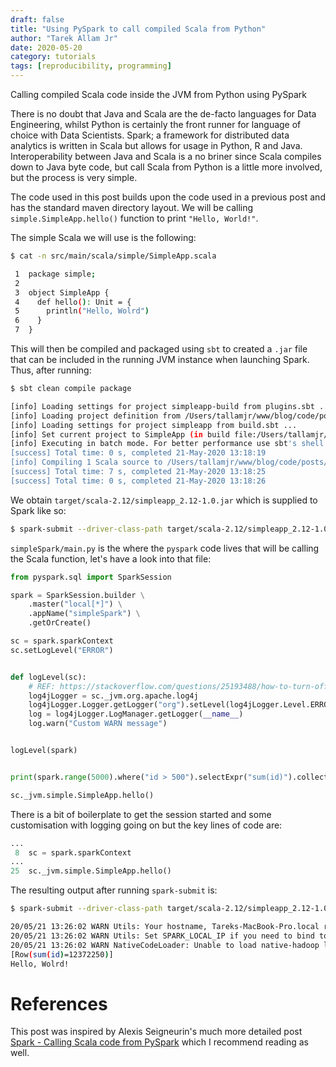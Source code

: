 ```yaml
---
draft: false
title: "Using PySpark to call compiled Scala from Python"
author: "Tarek Allam Jr"
date: 2020-05-20
category: tutorials
tags: [reproducibility, programming]
---
```


Calling compiled Scala code inside the JVM from Python using PySpark

<!--more-->

There is no doubt that Java and Scala are the de-facto languages for Data Engineering, whilst Python
is certainly the front runner for language of choice with Data Scientists. Spark; a framework for
distributed data analytics is written in Scala but allows for usage in Python, R and Java.
Interoperability between Java and Scala is a no briner since Scala compiles down to Java byte code,
but call Scala from Python is a little more involved, but the process is very simple.

The code used in this post builds upon the code used in a previous post and has the standard maven
directory layout. We will be calling `simple.SimpleApp.hello()` function to print `"Hello, World!"`.


The simple Scala we will use is the following:

```bash
$ cat -n src/main/scala/simple/SimpleApp.scala

 1	package simple;
 2
 3	object SimpleApp {
 4	  def hello(): Unit = {
 5	    println("Hello, Wolrd")
 6	  }
 7	}

```

This will then be compiled and packaged using `sbt` to created a `.jar` file that can be included in
the running JVM instance when launching Spark. Thus, after running:

```bash
$ sbt clean compile package

[info] Loading settings for project simpleapp-build from plugins.sbt ...
[info] Loading project definition from /Users/tallamjr/www/blog/code/posts/2020-05-20-Scala-Python-JVM/simpleApp/project
[info] Loading settings for project simpleapp from build.sbt ...
[info] Set current project to SimpleApp (in build file:/Users/tallamjr/www/blog/code/posts/2020-05-20-Scala-Python-JVM/simpleApp/)
[info] Executing in batch mode. For better performance use sbt's shell
[success] Total time: 0 s, completed 21-May-2020 13:18:19
[info] Compiling 1 Scala source to /Users/tallamjr/www/blog/code/posts/2020-05-20-Scala-Python-JVM/simpleApp/target/scala-2.12/classes ...
[success] Total time: 7 s, completed 21-May-2020 13:18:25
[success] Total time: 0 s, completed 21-May-2020 13:18:26

```

We obtain `target/scala-2.12/simpleapp_2.12-1.0.jar` which is supplied to Spark like so:

```bash
$ spark-submit --driver-class-path target/scala-2.12/simpleapp_2.12-1.0.jar simpleSpark/main.py

```

`simpleSpark/main.py` is the where the `pyspark` code lives that will be calling the Scala function,
let's have a look into that file:

```python
from pyspark.sql import SparkSession

spark = SparkSession.builder \
    .master("local[*]") \
    .appName("simpleSpark") \
    .getOrCreate()

sc = spark.sparkContext
sc.setLogLevel("ERROR")


def logLevel(sc):
    # REF: https://stackoverflow.com/questions/25193488/how-to-turn-off-info-logging-in-spark
    log4jLogger = sc._jvm.org.apache.log4j
    log4jLogger.Logger.getLogger("org").setLevel(log4jLogger.Level.ERROR)
    log = log4jLogger.LogManager.getLogger(__name__)
    log.warn("Custom WARN message")


logLevel(spark)


print(spark.range(5000).where("id > 500").selectExpr("sum(id)").collect())

sc._jvm.simple.SimpleApp.hello()

```

There is a bit of boilerplate to get the session started and some customisation with logging going
on but the key lines of code are:

```python
...
 8  sc = spark.sparkContext
...
25  sc._jvm.simple.SimpleApp.hello()
```

The resulting output after running `spark-submit` is:

```bash
$ spark-submit --driver-class-path target/scala-2.12/simpleapp_2.12-1.0.jar simpleSpark/main.py

20/05/21 13:26:02 WARN Utils: Your hostname, Tareks-MacBook-Pro.local resolves to a loopback address: 127.0.0.1; using 192.168.0.178 instead (on interface en0)
20/05/21 13:26:02 WARN Utils: Set SPARK_LOCAL_IP if you need to bind to another address
20/05/21 13:26:02 WARN NativeCodeLoader: Unable to load native-hadoop library for your platform... using builtin-java classes where applicable
[Row(sum(id)=12372250)]
Hello, Wolrd!
```

# References

This post was inspired by Alexis Seigneurin's much more detailed post [Spark - Calling Scala code from PySpark](https://aseigneurin.github.io/2016/09/01/spark-calling-scala-code-from-pyspark.html) which I recommend reading as well.

